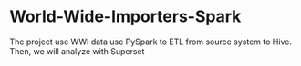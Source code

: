 # World-Wide-Importers-Spark
The project use WWI data use PySpark to ETL from source system to Hive. Then, we will analyze with Superset

